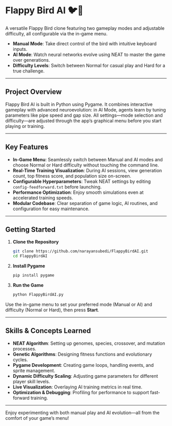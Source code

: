 # Flappy Bird AI 🐦🤖

A versatile Flappy Bird clone featuring two gameplay modes and adjustable difficulty, all configurable via the in-game menu.

* **Manual Mode**: Take direct control of the bird with intuitive keyboard inputs.
* **AI Mode**: Watch neural networks evolve using NEAT to master the game over generations.
* **Difficulty Levels**: Switch between Normal for casual play and Hard for a true challenge.

---

## Project Overview

Flappy Bird AI is built in Python using Pygame. It combines interactive gameplay with advanced neuroevolution: in AI Mode, agents learn by tuning parameters like pipe speed and gap size. All settings—mode selection and difficulty—are adjusted through the app’s graphical menu before you start playing or training.

---

## Key Features

* **In-Game Menu**: Seamlessly switch between Manual and AI modes and choose Normal or Hard difficulty without touching the command line.
* **Real-Time Training Visualization**: During AI sessions, view generation count, top fitness score, and population size on-screen.
* **Configurable Hyperparameters**: Tweak NEAT settings by editing `config-feedforward.txt` before launching.
* **Performance Optimization**: Enjoy smooth simulations even at accelerated training speeds.
* **Modular Codebase**: Clear separation of game logic, AI routines, and configuration for easy maintenance.

---

## Getting Started

1. **Clone the Repository**

   ```bash
   git clone https://github.com/narayansubedi/FlappyBirdAI.git
   cd FlappyBirdAI
   ```
2. **Install Pygame**

   ```bash
   pip install pygame
   ```
3. **Run the Game**

   ```bash
   python FlappyBirdAI.py
   ```

Use the in-game menu to set your preferred mode (Manual or AI) and difficulty (Normal or Hard), then press **Start**.

---

## Skills & Concepts Learned

* **NEAT Algorithm**: Setting up genomes, species, crossover, and mutation processes.
* **Genetic Algorithms**: Designing fitness functions and evolutionary cycles.
* **Pygame Development**: Creating game loops, handling events, and sprite management.
* **Dynamic Difficulty Scaling**: Adjusting game parameters for different player skill levels.
* **Live Visualization**: Overlaying AI training metrics in real time.
* **Optimization & Debugging**: Profiling for performance to support fast-forward training.

---

Enjoy experimenting with both manual play and AI evolution—all from the comfort of your game’s menu!
